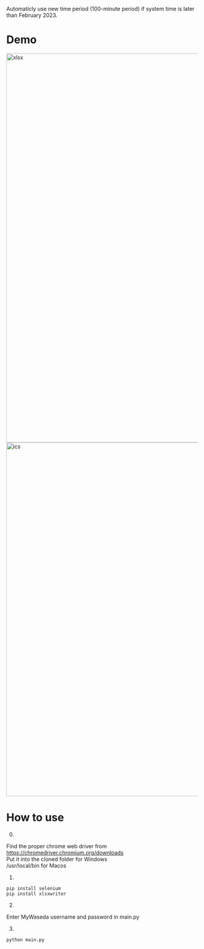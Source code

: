 Automaticly use new time period (100-minute period) if system time is later than February 2023.
# Demo
<img width="1024" alt="xlsx" src="https://user-images.githubusercontent.com/89603909/208660766-51cd9816-b080-453c-bea5-47ef57345d93.png">
<img width="931" alt="ics" src="https://user-images.githubusercontent.com/89603909/212640738-575a3892-96c6-4c8b-81d3-5884baf73233.png">

# How to use
0.
Find the proper chrome web driver from https://chromedriver.chromium.org/downloads<br />
Put it into the cloned folder for Windows<br />
            /usr/local/bin for Macos

1.
```
pip install selenium
pip install xlsxwriter
```

2.
Enter MyWaseda username and password in main.py

3.
```
python main.py
```
